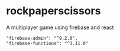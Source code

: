 # rockpaperscissors

A multiplayer game using firebase and react

    "firebase-admin": "^9.2.0",
    "firebase-functions": "^3.11.0"
